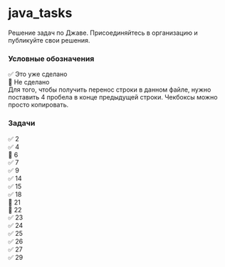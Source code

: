 # java_tasks
Решение задач по Джаве. Присоединяйтесь в организацию и публикуйте свои решения.
### Условные обозначения
:white_check_mark: Это уже сделано    
:black_square_button: Не сделано    
Для того, чтобы получить перенос строки в данном файле, нужно поставить 4 пробела в конце предыдущей строки. Чекбоксы можно просто копировать.
### Задачи
:white_check_mark: 2    
:white_check_mark: 4    
:black_square_button: 6    
:white_check_mark: 7    
:white_check_mark: 9    
:white_check_mark: 14    
:white_check_mark: 15    
:white_check_mark: 18    
:black_square_button: 21    
:black_square_button: 22    
:white_check_mark: 23    
:white_check_mark: 24    
:white_check_mark: 25    
:white_check_mark: 26    
:white_check_mark: 27    
:white_check_mark: 29    
